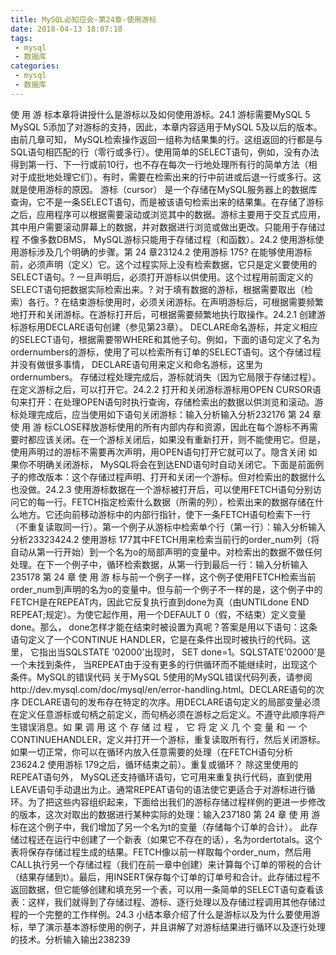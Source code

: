```yaml
---
title: MySQL必知应会-第24章-使用游标
date: 2018-04-13 18:07:18
tags:
 - mysql
 - 数据库
categories:
 - mysql
 - 数据库
---
```


使 用 游 标本章将讲授什么是游标以及如何使用游标。24.1 游标需要MySQL 5 MySQL 5添加了对游标的支持，因此，本章内容适用于MySQL 5及以后的版本。由前几章可知， MySQL检索操作返回一组称为结果集的行。这组返回的行都是与SQL语句相匹配的行（零行或多行）。使用简单的SELECT语句，例如，没有办法得到第一行、下一行或前10行，也不存在每次一行地处理所有行的简单方法（相对于成批地处理它们）。有时，需要在检索出来的行中前进或后退一行或多行。这就是使用游标的原因。 游标（cursor） 是一个存储在MySQL服务器上的数据库查询，它不是一条SELECT语句，而是被该语句检索出来的结果集。在存储了游标之后，应用程序可以根据需要滚动或浏览其中的数据。游标主要用于交互式应用，其中用户需要滚动屏幕上的数据，并对数据进行浏览或做出更改。只能用于存储过程 不像多数DBMS， MySQL游标只能用于存储过程（和函数）。24.2 使用游标使用游标涉及几个明确的步骤。第 24 章23124.2 使用游标 175? 在能够使用游标前，必须声明（定义）它。这个过程实际上没有检索数据，它只是定义要使用的SELECT语句。? 一旦声明后，必须打开游标以供使用。这个过程用前面定义的SELECT语句把数据实际检索出来。? 对于填有数据的游标，根据需要取出（检索）各行。? 在结束游标使用时，必须关闭游标。在声明游标后，可根据需要频繁地打开和关闭游标。在游标打开后，可根据需要频繁地执行取操作。24.2.1 创建游标游标用DECLARE语句创建（参见第23章）。 DECLARE命名游标，并定义相应的SELECT语句，根据需要带WHERE和其他子句。例如，下面的语句定义了名为ordernumbers的游标，使用了可以检索所有订单的SELECT语句。这个存储过程并没有做很多事情， DECLARE语句用来定义和命名游标，这里为ordernumbers。 存储过程处理完成后，游标就消失（因为它局限于存储过程）。在定义游标之后，可以打开它。24.2.2 打开和关闭游标游标用OPEN CURSOR语句来打开：在处理OPEN语句时执行查询，存储检索出的数据以供浏览和滚动。游标处理完成后，应当使用如下语句关闭游标：输入分析输入分析232176 第 24 章 使 用 游 标CLOSE释放游标使用的所有内部内存和资源，因此在每个游标不再需要时都应该关闭。在一个游标关闭后，如果没有重新打开，则不能使用它。但是，使用声明过的游标不需要再次声明，用OPEN语句打开它就可以了。隐含关闭 如果你不明确关闭游标， MySQL将会在到达END语句时自动关闭它。下面是前面例子的修改版本：这个存储过程声明、打开和关闭一个游标。但对检索出的数据什么也没做。24.2.3 使用游标数据在一个游标被打开后，可以使用FETCH语句分别访问它的每一行。FETCH指定检索什么数据（所需的列），检索出来的数据存储在什么地方。它还向前移动游标中的内部行指针，使下一条FETCH语句检索下一行（不重复读取同一行）。第一个例子从游标中检索单个行（第一行）：输入分析输入分析23323424.2 使用游标 177其中FETCH用来检索当前行的order_num列（将自动从第一行开始）到一个名为o的局部声明的变量中。对检索出的数据不做任何处理。在下一个例子中，循环检索数据，从第一行到最后一行：输入分析输入235178 第 24 章 使 用 游 标与前一个例子一样，这个例子使用FETCH检索当前order_num到声明的名为o的变量中。但与前一个例子不一样的是，这个例子中的FETCH是在REPEAT内，因此它反复执行直到done为真（由UNTILdone END REPEAT;规定）。为使它起作用，用一个DEFAULT 0（假，不结束）定义变量done。那么， done怎样才能在结束时被设置为真呢？答案是用以下语句：这条语句定义了一个CONTINUE HANDLER，它是在条件出现时被执行的代码。这里， 它指出当SQLSTATE '02000'出现时， SET done=1。SQLSTATE'02000'是一个未找到条件， 当REPEAT由于没有更多的行供循环而不能继续时，出现这个条件。MySQL的错误代码 关于MySQL 5使用的MySQL错误代码列表，请参阅http://dev.mysql.com/doc/mysql/en/error-handling.html。DECLARE语句的次序 DECLARE语句的发布存在特定的次序。用DECLARE语句定义的局部变量必须在定义任意游标或句柄之前定义，而句柄必须在游标之后定义。不遵守此顺序将产生错误消息。如 果 调 用 这 个 存 储 过 程 ， 它 将 定 义 几 个 变 量 和 一 个 CONTINUEHANDLER，定义并打开一个游标，重复读取所有行，然后关闭游标。如果一切正常，你可以在循环内放入任意需要的处理（在FETCH语句分析23624.2 使用游标 179之后，循环结束之前）。重复或循环？ 除这里使用的REPEAT语句外， MySQL还支持循环语句，它可用来重复执行代码，直到使用LEAVE语句手动退出为止。通常REPEAT语句的语法使它更适合于对游标进行循环。为了把这些内容组织起来，下面给出我们的游标存储过程样例的更进一步修改的版本，这次对取出的数据进行某种实际的处理：输入237180 第 24 章 使 用 游 标在这个例子中，我们增加了另一个名为t的变量（存储每个订单的合计）。 此存储过程还在运行中创建了一个新表（如果它不存在的话），名为ordertotals。这个表将保存存储过程生成的结果。FETCH像以前一样取每个order_num，然后用CALL执行另一个存储过程（我们在前一章中创建）来计算每个订单的带税的合计（结果存储到t）。最后，用INSERT保存每个订单的订单号和合计。此存储过程不返回数据，但它能够创建和填充另一个表，可以用一条简单的SELECT语句查看该表：这样，我们就得到了存储过程、游标、逐行处理以及存储过程调用其他存储过程的一个完整的工作样例。24.3 小结本章介绍了什么是游标以及为什么要使用游标，举了演示基本游标使用的例子，并且讲解了对游标结果进行循环以及逐行处理的技术。分析输入输出238239